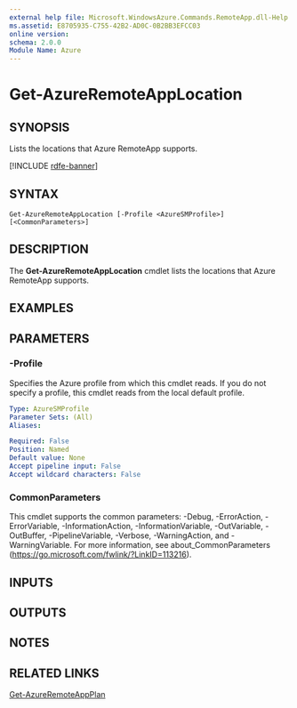 ```yaml
---
external help file: Microsoft.WindowsAzure.Commands.RemoteApp.dll-Help.xml
ms.assetid: E8705935-C755-42B2-AD0C-0B2BB3EFCC03
online version: 
schema: 2.0.0
Module Name: Azure
---
```


# Get-AzureRemoteAppLocation

## SYNOPSIS
Lists the locations that Azure RemoteApp supports.

[!INCLUDE [rdfe-banner](../../includes/rdfe-banner.md)]

## SYNTAX

```
Get-AzureRemoteAppLocation [-Profile <AzureSMProfile>] [<CommonParameters>]
```

## DESCRIPTION
The **Get-AzureRemoteAppLocation** cmdlet lists the locations that Azure RemoteApp supports.

## EXAMPLES

## PARAMETERS

### -Profile
Specifies the Azure profile from which this cmdlet reads.
If you do not specify a profile, this cmdlet reads from the local default profile.

```yaml
Type: AzureSMProfile
Parameter Sets: (All)
Aliases: 

Required: False
Position: Named
Default value: None
Accept pipeline input: False
Accept wildcard characters: False
```

### CommonParameters
This cmdlet supports the common parameters: -Debug, -ErrorAction, -ErrorVariable, -InformationAction, -InformationVariable, -OutVariable, -OutBuffer, -PipelineVariable, -Verbose, -WarningAction, and -WarningVariable. For more information, see about_CommonParameters (https://go.microsoft.com/fwlink/?LinkID=113216).

## INPUTS

## OUTPUTS

## NOTES

## RELATED LINKS

[Get-AzureRemoteAppPlan](./Get-AzureRemoteAppPlan.md)


